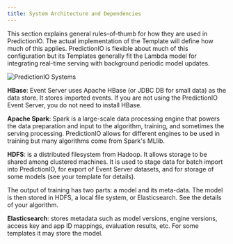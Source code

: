 ```yaml
---
title: System Architecture and Dependencies
---
```


<!--
Licensed to the Apache Software Foundation (ASF) under one or more
contributor license agreements.  See the NOTICE file distributed with
this work for additional information regarding copyright ownership.
The ASF licenses this file to You under the Apache License, Version 2.0
(the "License"); you may not use this file except in compliance with
the License.  You may obtain a copy of the License at

    http://www.apache.org/licenses/LICENSE-2.0

Unless required by applicable law or agreed to in writing, software
distributed under the License is distributed on an "AS IS" BASIS,
WITHOUT WARRANTIES OR CONDITIONS OF ANY KIND, either express or implied.
See the License for the specific language governing permissions and
limitations under the License.
-->

This section explains general rules-of-thumb for how they are used in
PredictionIO. The actual implementation of the Template will define how much of
this applies. PredictionIO is flexible about much of this configuration but its
Templates generally fit the Lambda model for integrating real-time serving with
background periodic model updates.

![PredictionIO Systems](/images/pio-architecture.svg)

**HBase**: Event Server uses Apache HBase (or JDBC DB for small data) as the
data store. It stores imported events. If you are not using the PredictionIO
Event Server, you do not need to install HBase.

**Apache Spark**: Spark is a large-scale data processing engine that powers the
data preparation and input to the algorithm, training, and sometimes the
serving processing. PredictionIO allows for different engines to be used in
training but many algorithms come from Spark's MLlib.

**HDFS**: is a distributed filesystem from Hadoop. It allows storage to be
shared among clustered machines. It is used to stage data for batch import into
PredictionIO, for export of Event Server datasets, and for storage of some
models (see your template for details).


The output of training has two parts: a model and its meta-data. The model is
then stored in HDFS, a local file system, or Elasticsearch. See the details of
your algorithm.

**Elasticsearch**: stores metadata such as model versions, engine versions,
access key and app ID mappings, evaluation results, etc. For some templates it
may store the model.
